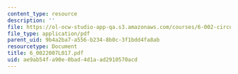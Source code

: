 ```yaml
---
content_type: resource
description: ''
file: https://ol-ocw-studio-app-qa.s3.amazonaws.com/courses/6-002-circuits-and-electronics-spring-2007/ae9ab54fa90e0bad4d1aad2910570acd_6_0022007L017.pdf
file_type: application/pdf
parent_uid: 9b4a2ba7-a556-b234-8b0c-3f1bdd4fa8ab
resourcetype: Document
title: 6_0022007L017.pdf
uid: ae9ab54f-a90e-0bad-4d1a-ad2910570acd
---
```

